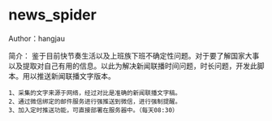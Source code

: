 # news_spider

Author：hangjau

简介：
    鉴于目前快节奏生活以及上班族下班不确定性问题。对于要了解国家大事以及提取对自己有用的信息。以此为解决新闻联播时间问题，时长问题，开发此脚本。用以推送新闻联播文字版本。
    
    1、采集的文字来源于网络，经过对比是准确的新闻联播文字稿。
    2、通过微信绑定的邮件服务进行强推送到微信，进行强制提醒。
    3、加入定时推送功能，可直接部署在服务器中。（每天08:30）
   
